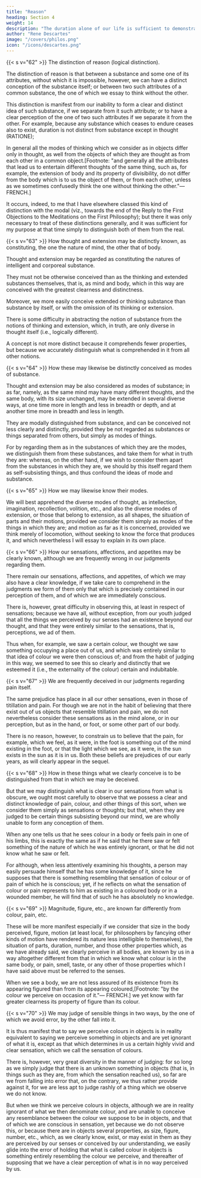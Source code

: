 ```yaml
---
title: "Reason"
heading: Section 4
weight: 14
description: "The duration alone of our life is sufficient to demonstrate the existence of God"
author: "Rene Descartes"
image: "/covers/philos.png"
icon: "/icons/descartes.png"
---
```



{{< s v="62" >}} The distinction of reason (logical distinction).

The distinction of reason is that between a substance and some one of its attributes, without which it is impossible, however, we can have a distinct conception of the substance itself; or between two such attributes of a common substance, the one of which we essay to think without the other. 

This distinction is manifest from our inability to form a clear and distinct idea of such substance, if we separate from it such attribute; or to have a clear perception of the one of two such attributes if we separate it from the other. For example, because any substance which ceases to endure ceases also to exist, duration is not distinct from substance except in thought (RATIONE); 

In general all the modes of thinking which we consider as in objects differ only in thought, as well from the objects of which they are thought as from each other in a common object.[Footnote: "and generally all the attributes that lead us to entertain different thoughts of the same thing, such as, for example, the extension of body and its property of divisibility, do not differ from the body which is to us the object of them, or from each other, unless as we sometimes confusedly think the one without thinking the other."—FRENCH.] 

It occurs, indeed, to me that I have elsewhere classed this kind of distinction with the modal (viz., towards the end of the Reply to the First Objections to the Meditations on the First Philosophy); but there it was only necessary to treat of these distinctions generally, and it was sufficient for my purpose at that time simply to distinguish both of them from the real.


{{< s v="63" >}} How thought and extension may be distinctly known, as constituting, the one the nature of mind, the other that of body.

Thought and extension may be regarded as constituting the natures of intelligent and corporeal substance. 

They must not be otherwise conceived than as the thinking and extended substances themselves, that is, as mind and body, which in this way are conceived with the greatest clearness and distinctness.

Moreover, we more easily conceive extended or thinking substance than substance by itself, or with the omission of its thinking or extension. 

There is some difficulty in abstracting the notion of substance from the notions of thinking and extension, which, in truth, are only diverse in thought itself (i.e., logically different).

A concept is not more distinct because it comprehends fewer properties, but because we accurately distinguish what is comprehended in it from all other notions.


{{< s v="64" >}} How these may likewise be distinctly conceived as modes of substance.

Thought and extension may be also considered as modes of substance; in as far, namely, as the same mind may have many different thoughts, and the same body, with its size unchanged, may be extended in several diverse ways, at one time more in length and less in breadth or depth, and at another time more in breadth and less in length.

They are modally distinguished from substance, and can be conceived not less clearly and distinctly, provided they be not regarded as substances or things separated from others, but simply as modes of things. 

For by regarding them as in the substances of which they are the modes, we distinguish them from these substances, and take them for what in truth they are: whereas, on the other hand, if we wish to consider them apart from the substances in which they are, we should by this itself regard them as self-subsisting things, and thus confound the ideas of mode and substance.


{{< s v="65" >}} How we may likewise know their modes.

We will best apprehend the diverse modes of thought, as intellection, imagination, recollection, volition, etc., and also the diverse modes of extension, or those that belong to extension, as all shapes, the situation of parts and their motions, provided we consider them simply as modes of the things in which they are; and motion as far as it is concerned, provided we think merely of locomotion, without seeking to know the force that produces it, and which nevertheless I will essay to explain in its own place.


{{< s v="66" >}} How our sensations, affections, and appetites may be clearly known, although we are frequently wrong in our judgments regarding them.

There remain our sensations, affections, and appetites, of which we may also have a clear knowledge, if we take care to comprehend in the judgments we form of them only that which is precisely contained in our perception of them, and of which we are immediately conscious. 

There is, however, great difficulty in observing this, at least in respect of sensations; because we have all, without exception, from our youth judged that all the things we perceived by our senses had an existence beyond our thought, and that they were entirely similar to the sensations, that is, perceptions, we ad of them. 

Thus when, for example, we saw a certain colour, we thought we saw something occupying a place out of us, and which was entirely similar to that idea of colour we were then conscious of; and from the habit of judging in this way, we seemed to see this so clearly and distinctly that we esteemed it (i.e., the externality of the colour) certain and indubitable.


{{< s v="67" >}}  We are frequently deceived in our judgments regarding pain itself.

The same prejudice has place in all our other sensations, even in those of titillation and pain. For though we are not in the habit of believing that there exist out of us objects that resemble titillation and pain, we do not nevertheless consider these sensations as in the mind alone, or in our perception, but as in the hand, or foot, or some other part of our body.

There is no reason, however, to constrain us to believe that the pain, for example, which we feel, as it were, in the foot is something out of the mind existing in the foot, or that the light which we see, as it were, in the sun exists in the sun as it is in us. Both these beliefs are prejudices of our early years, as will clearly appear in the sequel.


{{< s v="68" >}} How in these things what we clearly conceive is to be distinguished from that in which we may be deceived.

But that we may distinguish what is clear in our sensations from what is obscure, we ought most carefully to observe that we possess a clear and distinct knowledge of pain, colour, and other things of this sort, when we consider them simply as sensations or thoughts; but that, when they are judged to be certain things subsisting beyond our mind, we are wholly unable to form any conception of them.

When any one tells us that he sees colour in a body or feels pain in one of his limbs, this is exactly the same as if he said that he there saw or felt something of the nature of which he was entirely ignorant, or that he did not know what he saw or felt. 

For although, when less attentively examining his thoughts, a person may easily persuade himself that he has some knowledge of it, since he supposes that there is something resembling that sensation of colour or of pain of which he is conscious; yet, if he reflects on what the sensation of colour or pain represents to him as existing in a coloured body or in a wounded member, he will find that of such he has absolutely no knowledge.


{{< s v="69" >}} Magnitude, figure, etc., are known far differently from colour, pain, etc.

These will be more manifest especially if we consider that size in the body perceived, figure, motion (at least local, for philosophers by fancying other kinds of motion have rendered its nature less intelligible to themselves), the situation of parts, duration, number, and those other properties which, as we have already said, we clearly perceive in all bodies, are known by us in a way altogether different from that in which we know what colour is in the same body, or pain, smell, taste, or any other of those properties which I have said above must be referred to the senses. 

When we see a body, we are not less assured of its existence from its appearing figured than from its appearing coloured,[Footnote: "by the colour we perceive on occasion of it."— FRENCH.] we yet know with far greater clearness its property of figure than its colour.


{{< s v="70" >}} We may judge of sensible things in two ways, by the one of which we avoid error, by the other fall into it.

It is thus manifest that to say we perceive colours in objects is in reality equivalent to saying we perceive something in objects and are yet ignorant of what it is, except as that which determines in us a certain highly vivid and clear sensation, which we call the sensation of colours. 

There is, however, very great diversity in the manner of judging: for so long as we simply judge that there is an unknown something in objects (that is, in things such as they are, from which the sensation reached us), so far are we from falling into error that, on the contrary, we thus rather provide against it, for we are less apt to judge rashly of a thing which we observe we do not know. 

But when we think we perceive colours in objects, although we are in reality ignorant of what we then denominate colour, and are unable to conceive any resemblance between the colour we suppose to be in objects, and that of which we are conscious in sensation, yet because we do not observe this, or because there are in objects several properties, as size, figure, number, etc., which, as we clearly know, exist, or may exist in them as they are perceived by our senses or conceived by our understanding, we easily glide into the error of holding that what is called colour in objects is something entirely resembling the colour we perceive, and thereafter of supposing that we have a clear perception of what is in no way perceived by us.

